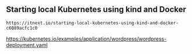 

## Starting local Kubernetes using kind and Docker
	https://itnext.io/starting-local-kubernetes-using-kind-and-docker-c6089acfc1c0
	


https://kubernetes.io/examples/application/wordpress/wordpress-deployment.yaml



